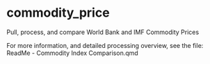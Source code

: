 # commodity_price
Pull, process, and compare World Bank and IMF Commodity Prices

For more information, and detailed processing overview, see the file: ReadMe - Commodity Index Comparison.qmd
